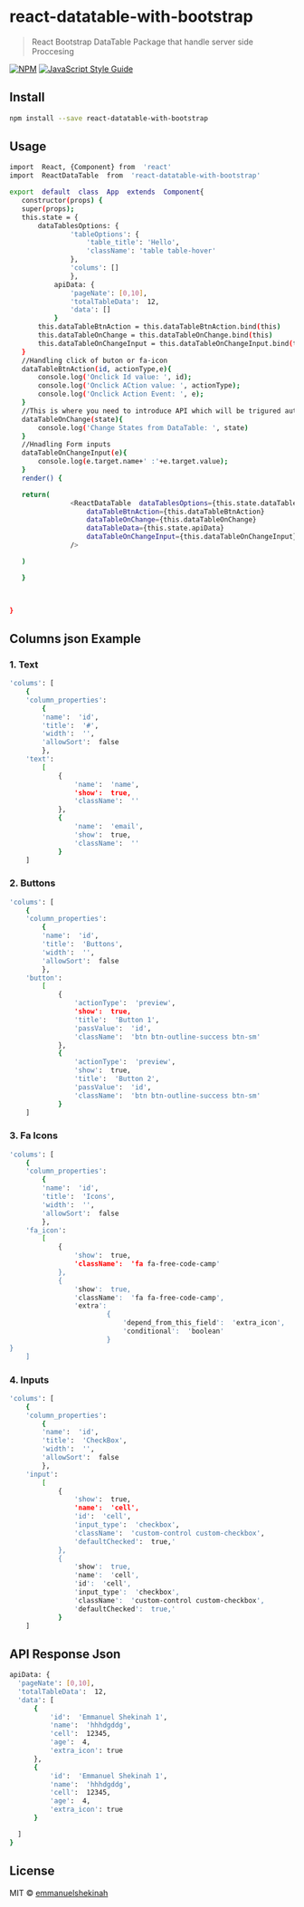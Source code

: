 
# react-datatable-with-bootstrap

  

> React Bootstrap DataTable Package that handle server side Proccesing

  

[![NPM](https://img.shields.io/npm/v/react-datatable-with-bootstrap.svg)](https://www.npmjs.com/package/react-datatable-with-bootstrap) [![JavaScript Style Guide](https://img.shields.io/badge/code_style-standard-brightgreen.svg)](https://standardjs.com)

  

## Install

  

```bash
npm install --save react-datatable-with-bootstrap
```

  

## Usage

 ```bash
import  React, {Component} from  'react'
import  ReactDataTable  from  'react-datatable-with-bootstrap'

export  default  class  App  extends  Component{
	constructor(props) {
	super(props);
	this.state = {
		dataTablesOptions: {
				'tableOptions': {
					'table_title': 'Hello',
          			'className': 'table table-hover'
				},
				'colums': []
				},
			apiData: {
				'pageNate': [0,10],
				'totalTableData':  12,
				'data': []
			}
		this.dataTableBtnAction = this.dataTableBtnAction.bind(this)
		this.dataTableOnChange = this.dataTableOnChange.bind(this)
		this.dataTableOnChangeInput = this.dataTableOnChangeInput.bind(this)
	}
	//Handling click of buton or fa-icon
	dataTableBtnAction(id, actionType,e){
		console.log('Onclick Id value: ', id);
		console.log('Onclick ACtion value: ', actionType);
		console.log('Onclick Action Event: ', e);
	}
	//This is where you need to introduce API which will be trigured automatical by the ReactDataTable component
	dataTableOnChange(state){
		console.log('Change States from DataTable: ', state)
	}
	//Hnadling Form inputs
	dataTableOnChangeInput(e){
		console.log(e.target.name+' :'+e.target.value);
	}
	render() {

	return(
				<ReactDataTable  dataTablesOptions={this.state.dataTablesOptions}
					dataTableBtnAction={this.dataTableBtnAction}
					dataTableOnChange={this.dataTableOnChange}
					dataTableData={this.state.apiData}
					dataTableOnChangeInput={this.dataTableOnChangeInput}
				/>

	)

	}

  

}
```
## Columns json Example 
### 1. Text
```bash
'colums': [
	{ 
	'column_properties': 
		{
		'name':  'id',
		'title':  '#',
		'width':  '',
		'allowSort':  false
		},
	'text':
		[
			{
				'name':  'name',
				'show':  true,
				'className':  ''
			},
			{
				'name':  'email',
				'show':  true,
				'className':  ''
			}
	]
  ```

### 2. Buttons
```bash
'colums': [
	{ 
	'column_properties': 
		{
		'name':  'id',
		'title':  'Buttons',
		'width':  '',
		'allowSort':  false
		},
	'button':
		[
			{
				'actionType':  'preview',
				'show':  true,
				'title':  'Button 1',
				'passValue':  'id',
				'className':  'btn btn-outline-success btn-sm'
			},
			{
				'actionType':  'preview',
				'show':  true,
				'title':  'Button 2',
				'passValue':  'id',
				'className':  'btn btn-outline-success btn-sm'
			}
	]
  ```
  ### 3. Fa Icons
```bash
'colums': [
	{ 
	'column_properties': 
		{
		'name':  'id',
		'title':  'Icons',
		'width':  '',
		'allowSort':  false
		},
	'fa_icon':
		[
			{
				'show':  true,
				'className':  'fa fa-free-code-camp'
			},
			{
				'show':  true,
				'className':  'fa fa-free-code-camp',
				'extra':
						{
							'depend_from_this_field':  'extra_icon',
							'conditional':  'boolean'
						}			
}
	]
  ```
### 4. Inputs
```bash
'colums': [
	{ 
	'column_properties': 
		{
		'name':  'id',
		'title':  'CheckBox',
		'width':  '',
		'allowSort':  false
		},
	'input':
		[
			{
				'show':  true,
				'name':  'cell',
				'id':  'cell',
				'input_type':  'checkbox',
				'className':  'custom-control custom-checkbox',
				'defaultChecked':  true,'
			},
			{
				'show':  true,
				'name':  'cell',
				'id':  'cell',
				'input_type':  'checkbox',
				'className':  'custom-control custom-checkbox',
				'defaultChecked':  true,'
			}
	]
  ```
## API Response Json

  ``` bash
  apiData: {
	'pageNate': [0,10],
	'totalTableData':  12,
	'data': [
		{
			'id':  'Emmanuel Shekinah 1',
			'name':  'hhhdgddg',
			'cell':  12345,
			'age':  4,
			'extra_icon': true
		},
		{
			'id':  'Emmanuel Shekinah 1',
			'name':  'hhhdgddg',
			'cell':  12345,
			'age':  4,
			'extra_icon': true
		}

	]
}
```

## License

  

MIT © [emmanuelshekinah](https://github.com/emmanuelshekinah/react-datatable-with-bootstrap)